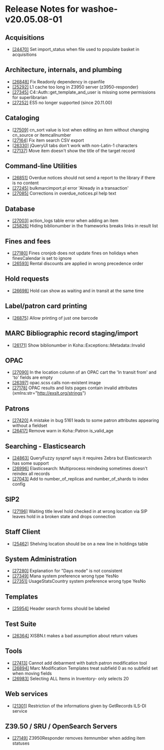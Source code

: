
# Release Notes for washoe-v20.05.08-01

## Acquisitions

- [[24470]](http://bugs.koha-community.org/bugzilla3/show_bug.cgi?id=24470) Set import_status when file used to populate basket in acquisitions

## Architecture, internals, and plumbing

- [[26848]](http://bugs.koha-community.org/bugzilla3/show_bug.cgi?id=26848) Fix Readonly dependency in cpanfile
- [[25292]](http://bugs.koha-community.org/bugzilla3/show_bug.cgi?id=25292) L1 cache too long in Z3950 server (z3950-responder)
- [[27345]](http://bugs.koha-community.org/bugzilla3/show_bug.cgi?id=27345) C4::Auth::get_template_and_user is missing some permissions for superlibrarian
- [[27252]](http://bugs.koha-community.org/bugzilla3/show_bug.cgi?id=27252) ES5 no longer supported (since 20.11.00)

## Cataloging

- [[27509]](http://bugs.koha-community.org/bugzilla3/show_bug.cgi?id=27509) cn_sort value is lost when editing an item without changing cn_source or itemcallnumber
- [[27164]](http://bugs.koha-community.org/bugzilla3/show_bug.cgi?id=27164) Fix item search CSV export
- [[26330]](http://bugs.koha-community.org/bugzilla3/show_bug.cgi?id=26330) jQueryUI tabs don't work with non-Latin-1 characters
- [[27137]](http://bugs.koha-community.org/bugzilla3/show_bug.cgi?id=27137) Move item doesn't show the title of the target record

## Command-line Utilities

- [[26851]](http://bugs.koha-community.org/bugzilla3/show_bug.cgi?id=26851) Overdue notices should not send a report to the library if there is no content
- [[27245]](http://bugs.koha-community.org/bugzilla3/show_bug.cgi?id=27245) bulkmarcimport.pl error 'Already in a transaction'
- [[27085]](http://bugs.koha-community.org/bugzilla3/show_bug.cgi?id=27085) Corrections in overdue_notices.pl help text

## Database

- [[27003]](http://bugs.koha-community.org/bugzilla3/show_bug.cgi?id=27003) action_logs table error when adding an item
- [[25826]](http://bugs.koha-community.org/bugzilla3/show_bug.cgi?id=25826) Hiding biblionumber in the frameworks breaks links in result list

## Fines and fees

- [[27180]](http://bugs.koha-community.org/bugzilla3/show_bug.cgi?id=27180) Fines cronjob does not update fines on holidays when finesCalendar is set to ignore
- [[26593]](http://bugs.koha-community.org/bugzilla3/show_bug.cgi?id=26593) Rental discounts are applied in wrong precedence order

## Hold requests

- [[26698]](http://bugs.koha-community.org/bugzilla3/show_bug.cgi?id=26698) Hold can show as waiting and in transit at the same time

## Label/patron card printing

- [[26875]](http://bugs.koha-community.org/bugzilla3/show_bug.cgi?id=26875) Allow printing of just one barcode

## MARC Bibliographic record staging/import

- [[26171]](http://bugs.koha-community.org/bugzilla3/show_bug.cgi?id=26171) Show biblionumber in Koha::Exceptions::Metadata::Invalid

## OPAC

- [[27090]](http://bugs.koha-community.org/bugzilla3/show_bug.cgi?id=27090) In the location column of an OPAC cart the 'In transit from' and 'to' fields are empty
- [[26397]](http://bugs.koha-community.org/bugzilla3/show_bug.cgi?id=26397) opac.scss calls non-existent image
- [[27178]](http://bugs.koha-community.org/bugzilla3/show_bug.cgi?id=27178) OPAC results and lists pages contain invalid attributes (xmlns:str="http://exslt.org/strings")

## Patrons

- [[27420]](http://bugs.koha-community.org/bugzilla3/show_bug.cgi?id=27420) A mistake in bug 5161 leads to some patron attributes appearing without a fieldset
- [[26417]](http://bugs.koha-community.org/bugzilla3/show_bug.cgi?id=26417) Remove warn in Koha::Patron is_valid_age

## Searching - Elasticsearch

- [[24863]](http://bugs.koha-community.org/bugzilla3/show_bug.cgi?id=24863) QueryFuzzy syspref says it requires Zebra but Elasticsearch has some support
- [[26996]](http://bugs.koha-community.org/bugzilla3/show_bug.cgi?id=26996) Elasticsearch: Multiprocess reindexing sometimes doesn't reindex all records
- [[27043]](http://bugs.koha-community.org/bugzilla3/show_bug.cgi?id=27043) Add to number_of_replicas and number_of_shards  to index config

## SIP2

- [[27196]](http://bugs.koha-community.org/bugzilla3/show_bug.cgi?id=27196) Waiting title level hold checked in at wrong location via SIP leaves hold in a broken state and drops connection

## Staff Client

- [[25462]](http://bugs.koha-community.org/bugzilla3/show_bug.cgi?id=25462) Shelving location should be on a new line in holdings table

## System Administration

- [[27280]](http://bugs.koha-community.org/bugzilla3/show_bug.cgi?id=27280) Explanation for "Days mode" is not consistent
- [[27349]](http://bugs.koha-community.org/bugzilla3/show_bug.cgi?id=27349) Mana system preference wrong type YesNo
- [[27351]](http://bugs.koha-community.org/bugzilla3/show_bug.cgi?id=27351) UsageStatsCountry system preference wrong type YesNo

## Templates

- [[25954]](http://bugs.koha-community.org/bugzilla3/show_bug.cgi?id=25954) Header search forms should be labeled

## Test Suite

- [[26364]](http://bugs.koha-community.org/bugzilla3/show_bug.cgi?id=26364) XISBN.t makes a bad assumption about return values

## Tools

- [[27413]](http://bugs.koha-community.org/bugzilla3/show_bug.cgi?id=27413) Cannot add debarment with batch patron modification tool
- [[26894]](http://bugs.koha-community.org/bugzilla3/show_bug.cgi?id=26894) Marc Modification Templates treat subfield 0 as no subfield set when moving fields
- [[26983]](http://bugs.koha-community.org/bugzilla3/show_bug.cgi?id=26983) Selecting ALL Items in Inventory- only selects 20

## Web services

- [[21301]](http://bugs.koha-community.org/bugzilla3/show_bug.cgi?id=21301) Restriction of the informations given by GetRecords ILS-DI service

## Z39.50 / SRU / OpenSearch Servers

- [[27149]](http://bugs.koha-community.org/bugzilla3/show_bug.cgi?id=27149) Z3950Responder removes itemnumber when adding item statuses


